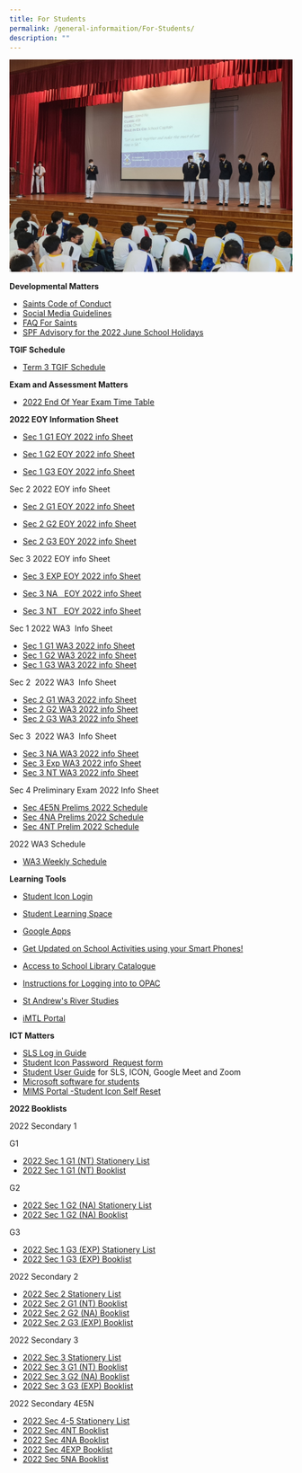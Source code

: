 ```yaml
---
title: For Students
permalink: /general-informaition/For-Students/
description: ""
---
```

![](/images/forstudents.jpeg)

**Developmental Matters**  

*   [Saints Code of Conduct](/files/ms6ii7.pdf)
*   [Social Media Guidelines](/files/wcy2me.pdf)
*   [FAQ For Saints](https://standrewssec.moe.edu.sg/others/for-saints/faq)
*   [SPF Advisory for the 2022 June School Holidays]((/files/Joint%20SPF%20CNB%20MOE%20School%20Advisory%20-%20Jun%202022.pdf))

**TGIF Schedule**

*   [Term 3 TGIF Schedule](https://go.gov.sg/eqjqo4)

**Exam and Assessment Matters**

*  [2022 End Of Year Exam Time Table](/files/2022%20EOY%20EXAM%20TIME%20TABLE%20AMENDED%20COPY.pdf)

  

**2022 EOY Information Sheet**

*   [Sec 1 G1 EOY 2022 info Sheet](/files/Sec%201%20G1%20EOY%202022%20Info%20Sheet%201.pdf)

*  [Sec 1 G2 EOY 2022 info Sheet](/files/Sec%201%20G2%20%20EOY%202022%20Info%20Sheet%201.pdf)

*  [Sec 1 G3 EOY 2022 info Sheet]((/files/Sec%201%20G3%20EOY%202022%20Info%20Sheet%201.pdf))

  
Sec 2 2022 EOY info Sheet

*  [Sec 2 G1 EOY 2022 info Sheet](/files/Sec%202%20G1%20EOY%202022%20Info%20Sheet%201.pdf)

*  [Sec 2 G2 EOY 2022 info Sheet](/files/Sec%202%20G2%20EOY%202022%20Info%20Sheet%201.pdf)

*  [Sec 2 G3 EOY 2022 info Sheet](/files/Sec%202%20G3%20EOY%202022%20Info%20Sheet%201.pdf)
  

Sec 3 2022 EOY info Sheet

*   [Sec 3 EXP EOY 2022 info Sheet](/files/Sec%203%20Exp%20EOY%202022%20Info%20Sheet%201.pdf)

*   [Sec 3 NA   EOY 2022 info Sheet](/files/Sec%203NA%20EOY%202022%20Info%20Sheet%201.pdf)

*   [Sec 3 NT   EOY 2022 info Sheet](/files/Sec%203NT%20EOY%202022%20Info%20Sheet%201.pdf)
  

Sec 1 2022 WA3  Info Sheet

*   [Sec 1 G1 WA3 2022 info Sheet](https://go.gov.sg/udxovt)
*   [Sec 1 G2 WA3 2022 info Sheet](https://go.gov.sg/hhp8y5)
*   [Sec 1 G3 WA3 2022 info Sheet](https://go.gov.sg/ya3git)

  

Sec 2  2022 WA3  Info Sheet  

*   [Sec 2 G1 WA3 2022 info Sheet](https://go.gov.sg/6fww6l)
*   [Sec 2 G2 WA3 2022 info Sheet](https://go.gov.sg/jl1w8b)
*   [Sec 2 G3 WA3 2022 info Sheet](/files/Sec_2_G3_WA3_2022_Info_Sheet2.pdf)
  

Sec 3  2022 WA3  Info Sheet  

*   [Sec 3 NA WA3 2022 info Sheet](https://go.gov.sg/zx7cpi)
*   [Sec 3 Exp WA3 2022 info Sheet](/files/Sec_3_Exp_WA3_2022_Info_Sheet_2.pdf)
*   [Sec 3 NT WA3 2022 info Sheet](https://go.gov.sg/h3hnzy)

  

Sec 4 Preliminary Exam 2022 Info Sheet  

*   [Sec 4E5N Prelims 2022 Schedule](/files/2022%204E5N%20PRELIMS%20TT.pdf) 
*   [Sec 4NA Prelims 2022 Schedule](/files/2022%204NA%20PRELIMs%20TT.pdf)
*   [Sec 4NT Prelim 2022 Schedule](/files/2022%204NT%20PRELIMS%20TT.pdf)
      
    

2022 WA3 Schedule  

*   [WA3 Weekly Schedule](/files/WA3%20SCHEDULE%202022_FINAL.pdf)
    

  
**Learning Tools**  

*   [Student Icon Login](https://workspace.google.com/dashboard) 
*   [Student Learning Space](https://vle.learning.moe.edu.sg/login)
*   [Google Apps](https://www.google.com/a/sass.sg)
*   [Get Updated on School Activities using your Smart Phones!](http://go.gov.sg/hsej44)  
    
*   [Access to School Library Catalogue](https://schoolibrary.moe.edu.sg/standrewssec/cgi-bin/spydus.exe/MSGTRN/WPAC/HOME)
*   [Instructions for Logging into to OPAC](http://go.gov.sg/ieumpu)
*   [St Andrew's River Studies](https://sites.google.com/site/standrewsriverstudies/home)
*   [iMTL Portal](https://imtl.moe.edu.sg/cos/o.x?c=/ca7_imtl/user&func=login) 

  

**ICT Matters**

*   [SLS Log in Guide](http://go.gov.sg/yyaf2u)
*   [Student Icon Password  Request form](https://forms.gle/W33ot6pZMS5b1Mdx9) 
*   [Student User Guide](http://go.gov.sg/zrxz7t) for SLS, ICON, Google Meet and Zoom
*   [Microsoft software for students](http://go.gov.sg/6i30aq)
*   [MIMS Portal -Student Icon Self Reset](https://idp.mims.moe.gov.sg/nidp/app) 

  

**2022 Booklists**

  

2022 Secondary 1

G1

*   [2022 Sec 1 G1 (NT) Stationery List](/files/1%20G1%20STA.pdf)
*   [2022 Sec 1 G1 (NT) Booklist](/files/1%20G1.pdf)

G2

*   [2022 Sec 1 G2 (NA) Stationery List](/files/1%20G1%20STA.pdf)
*   [2022 Sec 1 G2 (NA) Booklist](/files/1%20G2.pdf)

G3 

*   [2022 Sec 1 G3 (EXP) Stationery List](https://standrewssec.moe.edu.sg/qql/slot/u181/For%20students/booklist%202022/1%20G3%20STA.pdf)
*   [2022 Sec 1 G3 (EXP) Booklist](https://standrewssec.moe.edu.sg/qql/slot/u181/For%20students/booklist%202022/1%20G3.pdf)

  

2022 Secondary 2

*   [2022 Sec 2 Stationery List](https://standrewssec.moe.edu.sg/qql/slot/u181/For%20students/booklist%202022/2%20STA.pdf)
*   [2022 Sec 2 G1 (NT) Booklist](https://standrewssec.moe.edu.sg/qql/slot/u181/For%20students/booklist%202022/2%20G1.pdf)
*   [2022 Sec 2 G2 (NA) Booklist](https://standrewssec.moe.edu.sg/qql/slot/u181/For%20students/booklist%202022/2%20G2.pdf)
*   [2022 Sec 2 G3 (EXP) Booklist](https://standrewssec.moe.edu.sg/qql/slot/u181/For%20students/booklist%202022/2%20G3.pdf)

  

2022 Secondary 3

*   [2022 Sec 3 Stationery List](https://standrewssec.moe.edu.sg/qql/slot/u181/For%20students/booklist%202022/2%20STA.pdf)
*   [2022 Sec 3 G1 (NT) Booklist](https://standrewssec.moe.edu.sg/qql/slot/u181/For%20students/booklist%202022/3%20G1.pdf)
*   [2022 Sec 3 G2 (NA) Booklist](https://standrewssec.moe.edu.sg/qql/slot/u181/For%20students/booklist%202022/3%20G2.pdf)
*   [2022 Sec 3 G3 (EXP) Booklist](https://standrewssec.moe.edu.sg/qql/slot/u181/For%20students/booklist%202022/3%20G3.pdf)

  

2022 Secondary 4E5N

*   [2022 Sec 4-5 Stationery List](https://standrewssec.moe.edu.sg/qql/slot/u181/For%20students/booklist%202022/4-5%20STA.pdf)
*   [2022 Sec 4NT Booklist](https://standrewssec.moe.edu.sg/qql/slot/u181/For%20students/booklist%202022/4%20NT.pdf)
*   [2022 Sec 4NA Booklist](https://standrewssec.moe.edu.sg/qql/slot/u181/For%20students/booklist%202022/4%20NA.pdf)
*   [2022 Sec 4EXP Booklist](https://standrewssec.moe.edu.sg/qql/slot/u181/For%20students/booklist%202022/4%20EXP.pdf)
*   [2022 Sec 5NA Booklist](https://standrewssec.moe.edu.sg/qql/slot/u181/For%20students/booklist%202022/5%20NA.pdf)